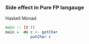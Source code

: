 ### Side effect in Pure FP langauge

Haskell Monad
```haskell
main :: IO ()
main =  do c <- getChar
           putChar c
```